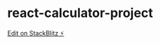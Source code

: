 # react-calculator-project

[Edit on StackBlitz ⚡️](https://stackblitz.com/edit/react-calculator-project)
